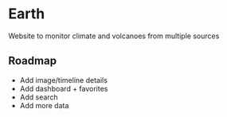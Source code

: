# Earth

Website to monitor climate and volcanoes from multiple sources

## Roadmap

- Add image/timeline details
- Add dashboard + favorites
- Add search
- Add more data
